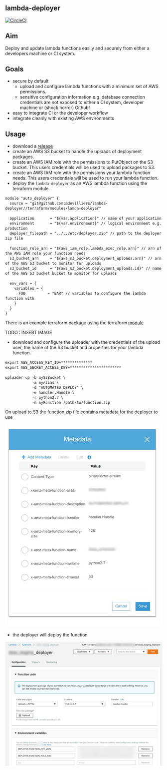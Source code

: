 lambda-deployer
---------------

[![CircleCI](https://circleci.com/gh/mdevilliers/lambda-deployer.svg?style=svg)](https://circleci.com/gh/mdevilliers/lambda-deployer)

Aim
---

Deploy and update lambda functions easily and securely from either a developers machine or CI system.

Goals
-----

- secure by default
  - upload and configure lambda functions with a minimum set of AWS permissions.
  - sensitive configuration information e.g. database connection credentials are not exposed to either a CI system, developer machine or (shock horror) Github!
- easy to integrate CI or the developer workflow
- integrate cleanly with existing AWS environments

Usage
-----

- download a [release](https://github.com/thingful/daas/releases)
- create an AWS S3 bucket to handle the uploads of deployment packages.
- create an AWS IAM role with the permissions to PutObject on the S3 bucket. This users credentials will be used to upload packages to S3.
- create an AWS IAM role with the permissions your lambda function needs. This users credentials will be used to run your lambda function.
- deploy the `lambda-deployer` as an AWS lambda function using the terraform module.

```
module "auto_deployer" {
  source = "git@github.com:mdevilliers/lambda-deployer//terraform/modules/lamda-deployer"

  application       = "${var.application}" // name of your application
  environment       = "${var.environment}" // logical environment e.g. production
  deployer_filepath = "../../etc/deployer.zip" // path to the deployer zip file

  function_role_arn = "${aws_iam_role.lambda_exec_role.arn}" // arn of the AWS IAM role your function needs
  s3_bucket_arn     = "${aws_s3_bucket.deployment_uploads.arn}" // arn of the AWS S3 bucket to monitor for uploads
  s3_bucket_id      = "${aws_s3_bucket.deployment_uploads.id}" // name of the AWS S3 bucket bucket to monitor for uploads

  env_vars = {
    variables = {
      FOO          = "BAR" // variables to configure the lambda function with
    }
  }
}

```

There is an example terraform package using the terraform [module](https://github.com/mdevilliers/lambda-deployer/tree/master/terraform)

TODO : INSERT IMAGE

- download and configure the uploader with the credentials of the upload user, the name of the S3 bucket and properties for your lambda function.

```
export AWS_ACCESS_KEY_ID=**************
export AWS_SECRET_ACCESS_KEY=***********************

uploader up -b myS3Bucket \
            -a myAlias \
            -d "AUTOMATED DEPLOY" \
            -e handler.Handle \
            -r python2.7 \
            -n myFunction /path/to/function.zip

```

On upload to S3 the function.zip file contains metadata for the deployer to use

![metadata]( docs/metadata.jpg)

- the deployer will deploy the function

![function]( docs/function.jpg)


